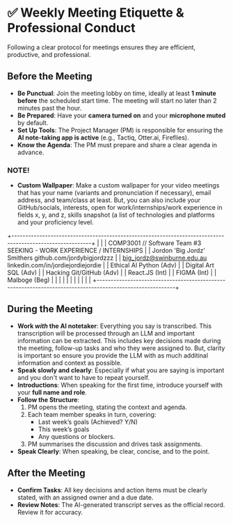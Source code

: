 # ✅ Weekly Meeting Etiquette & Professional Conduct

Following a clear protocol for meetings ensures they are efficient, productive, and professional.

## Before the Meeting
-   **Be Punctual**: Join the meeting lobby on time, ideally at least **1 minute before** the scheduled start time. The meeting will start no later than 2 minutes past the hour.
-   **Be Prepared**: Have your **camera turned on** and your **microphone muted** by default.
-   **Set Up Tools**: The Project Manager (PM) is responsible for ensuring the **AI note-taking app is active** (e.g., Tactiq, Otter.ai, Fireflies).
-   **Know the Agenda**: The PM must prepare and share a clear agenda in advance.

### NOTE!
-   **Custom Wallpaper**: Make a custom wallpaper for your video meetings that has your name (variants and pronunciation if necessary), email address, and team/class at least. But, you can also include your GitHub/socials, interests, open for work/internships/work experience in fields x, y, and z, skills snapshot (a list of technologies and platforms and your proficiency level.

+----------------------------------------------------------------------------------------------------------+
|                                                                                                          |
| COMP3001 // Software Team #3                                     SEEKING - WORK EXPERIENCE / INTERNSHIPS |
| Jordon 'Big Jordz' Smithers                                                   github.com/jordybigjordzzz |
| big_jordz@swinburne.edu.au                                            linkedin.com/in/jordiejordiejordie |
| Ethical AI                                                                                  Python (Adv) |
| Digital Art                                                                                    SQL (Adv) |
| Hacking                                                                                 Git/GitHub (Adv) |
|                                                                                           React.JS (Int) |
|                                                                                              FIGMA (Int) |
|                                                                                            Malboge (Beg) |
|                                                                                                          |
|                                                                                                          |
|                                                                                                          |
|                                                                                                          |
|                                                                                                          |
+----------------------------------------------------------------------------------------------------------+


## During the Meeting
-   **Work *with* the AI notetaker**: Everything you say is transcribed. This transcription will be processed through an LLM and important information can be extracted. This includes key decisions made during the meeting, follow-up tasks and who they were assigned to. But, clarity is important so ensure you provide the LLM with as much additinal information and context as possible. 
-   **Speak slowly and clearly**: Especially if what you are saying is important and you don't want to have to repeat yourself. 
-   **Introductions**: When speaking for the first time, introduce yourself with your **full name and role**.
-   **Follow the Structure**:
    1.  PM opens the meeting, stating the context and agenda.
    2.  Each team member speaks in turn, covering:
        -   Last week’s goals (Achieved? Y/N)
        -   This week’s goals
        -   Any questions or blockers.
    3.  PM summarises the discussion and drives task assignments.
-   **Speak Clearly**: When speaking, be clear, concise, and to the point.

## After the Meeting
-   **Confirm Tasks**: All key decisions and action items must be clearly stated, with an assigned owner and a due date.
-   **Review Notes**: The AI-generated transcript serves as the official record. Review it for accuracy.

